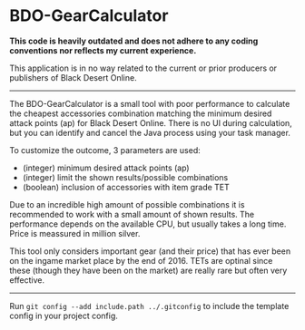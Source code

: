 # BDO-GearCalculator

**This code is heavily outdated and does not adhere to any coding conventions nor reflects my current experience.**

This application is in no way related to the current or prior producers or publishers of Black Desert Online.

---

The BDO-GearCalculator is a small tool with poor performance to calculate the cheapest accessories combination matching the minimum desired attack points (ap) for Black Desert Online. There is no UI during calculation, but you can identify and cancel the Java process using your task manager.

To customize the outcome, 3 parameters are used:
- (integer) minimum desired attack points (ap)
- (integer) limit the shown results/possible combinations
- (boolean) inclusion of accessories with item grade TET


Due to an incredible high amount of possible combinations it is recommended to work with a small amount of shown results. The performance depends on the available CPU, but usually takes a long time. Price is meassured in million silver.

This tool only considers important gear (and their price) that has ever been on the ingame market place by the end of 2016. TETs are optinal since these (though they have been on the market) are really rare but often very effective.

---

Run `git config --add include.path ../.gitconfig` to include the template config in your project config.
